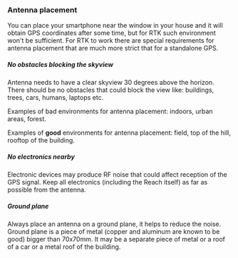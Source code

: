 ### Antenna placement

You can place your smartphone near the window in your house and it will obtain GPS coordinates after some time, but for RTK such environment won't be sufficient. For RTK to work there are special requirements for antenna placement that are much more strict that for a standalone GPS.

##### No obstacles blocking the skyview

Antenna needs to have a clear skyview 30 degrees above the horizon. There should be no obstacles that could block the view like: buildings, trees, cars, humans, laptops etc.

Examples of bad environments for antenna placement: indoors, urban areas, forest.

Examples of **good** environments for antenna placement: field, top of the hill, rooftop of the building.

##### No electronics nearby

Electronic devices may produce RF noise that could affect reception of the GPS signal. Keep all electronics (including the Reach itself) as far as possible from the antenna.

##### Ground plane

Always place an antenna on a ground plane, it helps to reduce the noise. Ground plane is a piece of metal (copper and aluminum are known to be good) bigger than 70x70mm. It may be a separate piece of metal or a roof of a car or a metal roof of the building.
